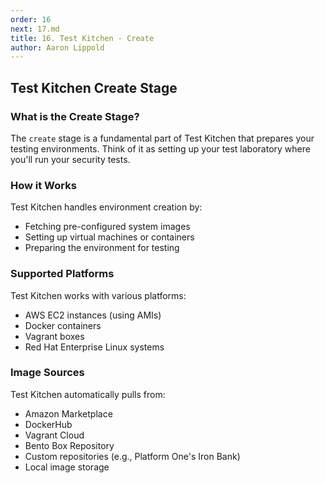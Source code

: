 ```yaml
---
order: 16
next: 17.md
title: 16. Test Kitchen - Create
author: Aaron Lippold
---
```


## Test Kitchen Create Stage

### What is the Create Stage?

The `create` stage is a fundamental part of Test Kitchen that prepares your testing environments. Think of it as setting up your test laboratory where you'll run your security tests.

### How it Works

Test Kitchen handles environment creation by:

- Fetching pre-configured system images
- Setting up virtual machines or containers
- Preparing the environment for testing

### Supported Platforms

Test Kitchen works with various platforms:

- AWS EC2 instances (using AMIs)
- Docker containers
- Vagrant boxes
- Red Hat Enterprise Linux systems

### Image Sources

Test Kitchen automatically pulls from:

- Amazon Marketplace
- DockerHub
- Vagrant Cloud
- Bento Box Repository
- Custom repositories (e.g., Platform One's Iron Bank)
- Local image storage
